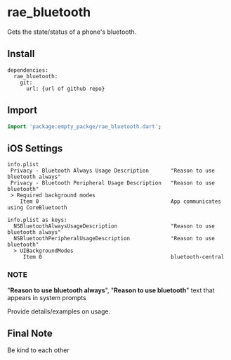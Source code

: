 # rae_bluetooth

Gets the state/status of a phone's bluetooth.

## Install

```text
dependencies:
  rae_bluetooth:
    git:
      url: {url of github repo}
```

## Import

```dart
import 'package:empty_packge/rae_bluetooth.dart';
```

## iOS Settings

```text
info.plist
 Privacy - Bluetooth Always Usage Description       "Reason to use bluetooth always"
 Privacy - Bluetooth Peripheral Usage Description   "Reason to use bluetooth"
 > Required background modes
    Item 0                                          App communicates using CoreBluetooth

info.plist as keys:
  NSBluetoothAlwaysUsageDescription                 "Reason to use bluetooth always"
  NSBluetoothPeripheralUsageDescription             "Reason to use bluetooth"
  > UIBackgroundModes
     Item 0                                         bluetooth-central
```

### NOTE

"**Reason to use bluetooth always**", "**Reason to use bluetooth**" text that appears in system prompts

Provide details/examples on usage.

## Final Note

Be kind to each other
